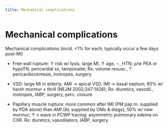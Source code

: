 ```yaml
---
title: Mechanical complications
---
```

# Mechanical complications
Mechanical complications (incid. <1% for each; typically occur a few days post-MI)
* Free wall rupture: ↑ risk w/ lysis, large MI, ↑ age, ♀, HTN; p/w PEA or hypoTN, pericardial sx, tamponade; Rx: volume resusc., ? pericardiocentesis, inotropes, surgery

* VSD: large MI in elderly; AMI → apical VSD, IMI → basal septum; 90% w/ harsh murmur ± thrill (NEJM 2002;347:1426); Rx: diuretics, vasodil., inotropes, IABP, surgery, perc. closure

* Papillary muscle rupture: more common after IMI (PM pap m. supplied by PDA alone) than AMI (AL supplied by OMs & diags); 50% w/ new murmur; ↑ v wave in PCWP tracing; asymmetric pulmonary edema on CXR. Rx: diuretics, vasodilators, IABP, surgery.

